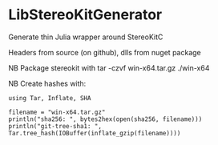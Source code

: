 # LibStereoKitGenerator

Generate thin Julia wrapper around StereoKitC

Headers from source (on github), dlls from nuget package

NB Package stereokit with tar -czvf win-x64.tar.gz ./win-x64

NB Create hashes with:

    using Tar, Inflate, SHA

    filename = "win-x64.tar.gz"
    println("sha256: ", bytes2hex(open(sha256, filename)))
    println("git-tree-sha1: ", Tar.tree_hash(IOBuffer(inflate_gzip(filename))))